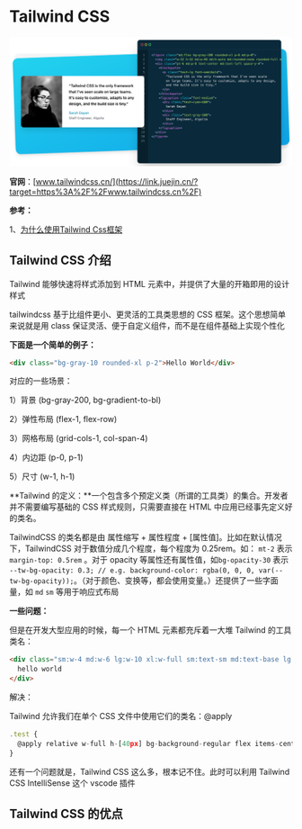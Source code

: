 # Tailwind CSS

![](./imgs/img5.png)

**官网**：[www.tailwindcss.cn/](https://link.juejin.cn/?target=https%3A%2F%2Fwww.tailwindcss.cn%2F)



**参考：**

1、[为什么使用Tailwind Css框架](https://juejin.cn/post/7066594369809154078)



## Tailwind CSS 介绍

Tailwind 能够快速将样式添加到 HTML 元素中，并提供了大量的开箱即用的设计样式

tailwindcss 基于比组件更小、更灵活的工具类思想的 CSS 框架。这个思想简单来说就是用 class 保证灵活、便于自定义组件，而不是在组件基础上实现个性化



**下面是一个简单的例子：**

```html
<div class="bg-gray-10 rounded-xl p-2">Hello World</div>
```

对应的一些场景：

1）背景 (bg-gray-200, bg-gradient-to-bl)

2）弹性布局 (flex-1, flex-row)

3）网格布局 (grid-cols-1, col-span-4)

4）内边距 (p-0, p-1)

5）尺寸 (w-1, h-1)

**Tailwind 的定义：**一个包含多个预定义类（所谓的工具类）的集合。开发者并不需要编写基础的 CSS 样式规则，只需要直接在 HTML 中应用已经事先定义好的类名。



TailwindCSS 的类名都是由 属性缩写 + 属性程度 + [属性值]。比如在默认情况下，TailwindCSS 对于数值分成几个程度，每个程度为 0.25rem。如： `mt-2` 表示 `margin-top: 0.5rem` 。对于 opacity 等属性还有属性值，如`bg-opacity-30` 表示 `--tw-bg-opacity: 0.3; // e.g. background-color: rgba(0, 0, 0, var(--tw-bg-opacity));`。（对于颜色、变换等，都会使用变量。）还提供了一些字面量，如 `md` `sm` 等用于响应式布局



**一些问题：**

但是在开发大型应用的时候，每一个 HTML 元素都充斥着一大堆 Tailwind 的工具类名：

```html
<div class="sm:w-4 md:w-6 lg:w-10 xl:w-full sm:text-sm md:text-base lg:text-base xl:text-2xl flex-1 sm:flex-none bg-black sm:bg-white rounded-md sm:rounded-none"> 
  hello world
</div>
```

解决：

Tailwind 允许我们在单个 CSS 文件中使用它们的类名：@apply

```js
.test {
  @apply relative w-full h-[40px] bg-background-regular flex items-center justify-between px-4 truncate;
}
```



还有一个问题就是，Tailwind CSS 这么多，根本记不住。此时可以利用 Tailwind CSS IntelliSense 这个 vscode 插件



## Tailwind CSS 的优点
